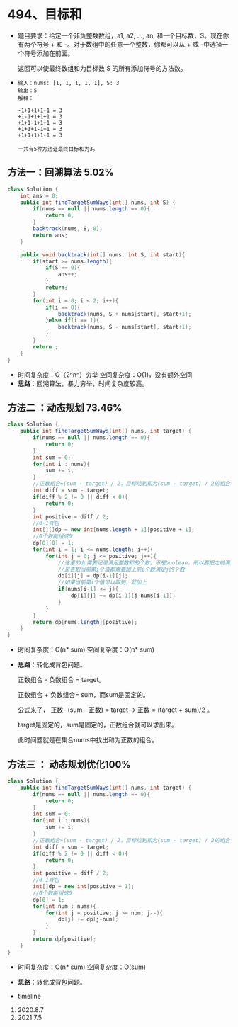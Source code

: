 # 494、目标和

- 题目要求：给定一个非负整数数组，a1, a2, ..., an, 和一个目标数，S。现在你有两个符号 + 和 -。对于数组中的任意一个整数，你都可以从 + 或 -中选择一个符号添加在前面。

  返回可以使最终数组和为目标数 S 的所有添加符号的方法数。

- ```
  输入：nums: [1, 1, 1, 1, 1], S: 3
  输出：5
  解释：
  
  -1+1+1+1+1 = 3
  +1-1+1+1+1 = 3
  +1+1-1+1+1 = 3
  +1+1+1-1+1 = 3
  +1+1+1+1-1 = 3
  
  一共有5种方法让最终目标和为3。
  ```



## 方法一：回溯算法 5.02%

```java
class Solution {
    int ans = 0;
    public int findTargetSumWays(int[] nums, int S) {
        if(nums == null || nums.length == 0){
            return 0;
        }
        backtrack(nums, S, 0);
        return ans;
    }

    public void backtrack(int[] nums, int S, int start){
        if(start >= nums.length){
            if(S == 0){
                ans++;
            }
            return;
        }
        for(int i = 0; i < 2; i++){
            if(i == 0){
                backtrack(nums, S + nums[start], start+1);
            }else if(i == 1){
                backtrack(nums, S - nums[start], start+1);
            }
        }
        return ;
    }
}
```

- 时间复杂度：O（2^n^）穷举
  空间复杂度：O(1)，没有额外空间
- **思路**：回溯算法，暴力穷举，时间复杂度较高。



## 方法二 ：动态规划 73.46%

```java
class Solution {
    public int findTargetSumWays(int[] nums, int target) {
        if(nums == null || nums.length == 0){
            return 0;
        }
        int sum = 0;
        for(int i : nums){
            sum += i;
        }
        //正数组合=(sum - target) / 2，目标找到和为(sum - target) / 2的组合，dp状态标识前i个数组成正数组合的个数
        int diff = sum - target;
        if(diff % 2 != 0 || diff < 0){
            return 0;
        }
        int positive = diff / 2;
        //0-1背包
        int[][]dp = new int[nums.length + 1][positive + 1];
        //0个数能组成0
        dp[0][0] = 1;
        for(int i = 1; i <= nums.length; i++){
            for(int j = 0; j <= positive; j++){
                //这里的dp需要记录满足整数和的个数，不是boolean，所以要把之前满足j的情况都加上
                //是否取当前第i个值都需要加上前i个数满足j的个数
                dp[i][j] = dp[i-1][j];
                //如果当前第i个值可以取到，就加上
                if(nums[i-1] <= j){
                    dp[i][j] += dp[i-1][j-nums[i-1]];
                }
            }
        }
        return dp[nums.length][positive];
    }
}
```

- 时间复杂度：O(n* sum)
  空间复杂度：O(n* sum)
  
- **思路**：转化成背包问题。

  正数组合 - 负数组合 = target。

  正数组合 + 负数组合= sum，而sum是固定的。

  公式来了， 正数- (sum - 正数) = target -> 正数 = (target + sum)/2 。

  target是固定的，sum是固定的，正数组合就可以求出来。

  此时问题就是在集合nums中找出和为正数的组合。




## 方法三 ： 动态规划优化100%

```java
class Solution {
    public int findTargetSumWays(int[] nums, int target) {
        if(nums == null || nums.length == 0){
            return 0;
        }
        int sum = 0;
        for(int i : nums){
            sum += i;
        }
        //正数组合=(sum - target) / 2，目标找到和为(sum - target) / 2的组合，dp状态标识前i个数组成正数组合的个数
        int diff = sum - target;
        if(diff % 2 != 0 || diff < 0){
            return 0;
        }
        int positive = diff / 2;
        //0-1背包
        int[]dp = new int[positive + 1];
        //0个数能组成0
        dp[0] = 1;
        for(int num : nums){
            for(int j = positive; j >= num; j--){
                dp[j] += dp[j-num];
            }
        }
        return dp[positive];
    }
}
```

- 时间复杂度：O(n* sum)
  空间复杂度：O(sum)
- **思路**：转化成背包问题。



- timeline

1. 2020.8.7
2. 2021.7.5